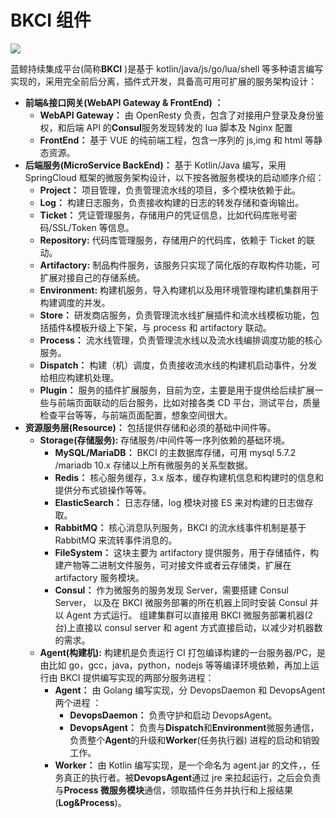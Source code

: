 # BKCI 组件

![](../../assets/image%20(15).png)

蓝鲸持续集成平台\(简称**BKCI** \)是基于 kotlin/java/js/go/lua/shell 等多种语言编写实现的，采用完全前后分离，插件式开发，具备高可用可扩展的服务架构设计：

* **前端&接口网关\(WebAPI Gateway & FrontEnd\) ：**
  * **WebAPI Gateway：** 由 OpenResty 负责，包含了对接用户登录及身份鉴权，和后端 API 的**Consul**服务发现转发的 lua 脚本及 Nginx 配置
  * **FrontEnd：** 基于 VUE 的纯前端工程，包含一序列的 js,img 和 html 等静态资源。
* **后端服务\(MicroService BackEnd\)：** 基于 Kotlin/Java 编写，采用 SpringCloud 框架的微服务架构设计，以下按各微服务模块的启动顺序介绍：
  * **Project：** 项目管理，负责管理流水线的项目，多个模块依赖于此。
  * **Log：** 构建日志服务，负责接收构建的日志的转发存储和查询输出。
  * **Ticket：** 凭证管理服务，存储用户的凭证信息，比如代码库账号密码/SSL/Token 等信息。
  * **Repository:** 代码库管理服务，存储用户的代码库，依赖于 Ticket 的联动。
  * **Artifactory:** 制品构件服务，该服务只实现了简化版的存取构件功能，可扩展对接自己的存储系统。
  * **Environment:** 构建机服务，导入构建机以及用环境管理构建机集群用于构建调度的并发。
  * **Store：** 研发商店服务，负责管理流水线扩展插件和流水线模板功能，包括插件&模板升级上下架，与 process 和 artifactory 联动。
  * **Process：** 流水线管理，负责管理流水线以及流水线编排调度功能的核心服务。
  * **Dispatch：** 构建（机）调度，负责接收流水线的构建机启动事件，分发给相应构建机处理。
  * **Plugin：** 服务的插件扩展服务，目前为空，主要是用于提供给后续扩展一些与前端页面联动的后台服务，比如对接各类 CD 平台，测试平台，质量检查平台等等，与前端页面配置，想象空间很大。
* **资源服务层\(Resource\)：** 包括提供存储和必须的基础中间件等。
  * **Storage\(存储服务\):** 存储服务/中间件等一序列依赖的基础环境。
    * **MySQL/MariaDB：** BKCI 的主数据库存储，可用 mysql 5.7.2 /mariadb 10.x 存储以上所有微服务的关系型数据。
    * **Redis：** 核心服务缓存，3.x 版本，缓存构建机信息和构建时的信息和提供分布式锁操作等等。
    * **ElasticSearch：** 日志存储，log 模块对接 ES 来对构建的日志做存取。
    * **RabbitMQ：** 核心消息队列服务，BKCI 的流水线事件机制是基于 RabbitMQ 来流转事件消息的。
    * **FileSystem：** 这块主要为 artifactory 提供服务，用于存储插件，构建产物等二进制文件服务，可对接文件或者云存储类，扩展在 artifactory 服务模块。
    * **Consul：** 作为微服务的服务发现 Server，需要搭建 Consul Server， 以及在 BKCI 微服务部署的所在机器上同时安装 Consul 并以 Agent 方式运行。 组建集群可以直接用 BKCI 微服务部署机器\(2 台\)上直接以 consul server 和 agent 方式直接启动，以减少对机器数的需求。
  * **Agent\(构建机\):** 构建机是负责运行 CI 打包编译构建的一台服务器/PC，是由比如 go，gcc，java，python，nodejs 等等编译环境依赖，再加上运行由 BKCI 提供编写实现的两部分服务进程：
    * **Agent：** 由 Golang 编写实现，分 DevopsDaemon 和 DevopsAgent 两个进程 ：
      * **DevopsDaemon：** 负责守护和启动 DevopsAgent。
      * **DevopsAgent：** 负责与**Dispatch**和**Environment**微服务通信，负责整个**Agent**的升级和**Worker**\(任务执行器\) 进程的启动和销毁工作。
    * **Worker：** 由 Kotlin 编写实现，是一个命名为 agent.jar 的文件，，任务真正的执行者。被**DevopsAgent**通过 jre 来拉起运行，之后会负责与**Process 微服务模块**通信，领取插件任务并执行和上报结果\(**Log&Process**\)。

